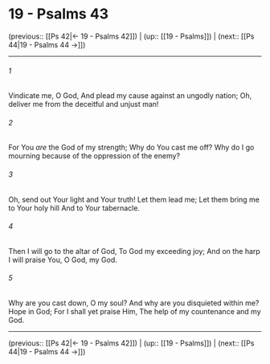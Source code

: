 # 19 - Psalms 43

(previous:: [[Ps 42|← 19 - Psalms 42]]) | (up:: [[19 - Psalms]]) | (next:: [[Ps 44|19 - Psalms 44 →]])

***


###### 1 
Vindicate me, O God, And plead my cause against an ungodly nation; Oh, deliver me from the deceitful and unjust man! 

###### 2 
For You _are_ the God of my strength; Why do You cast me off? Why do I go mourning because of the oppression of the enemy? 

###### 3 
Oh, send out Your light and Your truth! Let them lead me; Let them bring me to Your holy hill And to Your tabernacle. 

###### 4 
Then I will go to the altar of God, To God my exceeding joy; And on the harp I will praise You, O God, my God. 

###### 5 
Why are you cast down, O my soul? And why are you disquieted within me? Hope in God; For I shall yet praise Him, The help of my countenance and my God.

***

(previous:: [[Ps 42|← 19 - Psalms 42]]) | (up:: [[19 - Psalms]]) | (next:: [[Ps 44|19 - Psalms 44 →]])
